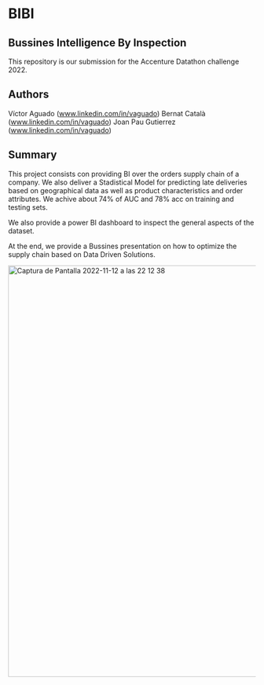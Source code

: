# BIBI
## Bussines Intelligence By Inspection

This repository is our submission for the Accenture Datathon challenge 2022.

## Authors 

Víctor Aguado (www.linkedin.com/in/vaguado)
Bernat Català (www.linkedin.com/in/vaguado)
Joan Pau Gutierrez (www.linkedin.com/in/vaguado)

## Summary

This project consists con providing BI over the orders supply chain of a company. We also deliver a Stadistical Model for predicting late deliveries based on geographical data as well as product characteristics and order attributes. We achive about 74% of AUC and 78% acc on training and testing sets. 

We also provide a power BI dashboard to inspect the general aspects of the dataset. 

At the end, we provide a Bussines presentation on how to optimize the supply chain based on Data Driven Solutions.

<img width="838" alt="Captura de Pantalla 2022-11-12 a las 22 12 38" src="https://user-images.githubusercontent.com/115171304/201494750-696d2f8e-ae32-4609-8abb-3304d530de8e.png">


